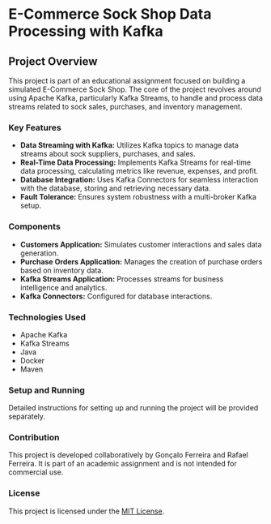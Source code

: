 # E-Commerce Sock Shop Data Processing with Kafka

## Project Overview
This project is part of an educational assignment focused on building a simulated E-Commerce Sock Shop. The core of the project revolves around using Apache Kafka, particularly Kafka Streams, to handle and process data streams related to sock sales, purchases, and inventory management.

### Key Features
- **Data Streaming with Kafka:** Utilizes Kafka topics to manage data streams about sock suppliers, purchases, and sales.
- **Real-Time Data Processing:** Implements Kafka Streams for real-time data processing, calculating metrics like revenue, expenses, and profit.
- **Database Integration:** Uses Kafka Connectors for seamless interaction with the database, storing and retrieving necessary data.
- **Fault Tolerance:** Ensures system robustness with a multi-broker Kafka setup.

### Components
- **Customers Application:** Simulates customer interactions and sales data generation.
- **Purchase Orders Application:** Manages the creation of purchase orders based on inventory data.
- **Kafka Streams Application:** Processes streams for business intelligence and analytics.
- **Kafka Connectors:** Configured for database interactions.

### Technologies Used
- Apache Kafka
- Kafka Streams
- Java
- Docker
- Maven

### Setup and Running
Detailed instructions for setting up and running the project will be provided separately.

### Contribution
This project is developed collaboratively by Gonçalo Ferreira and Rafael Ferreira. It is part of an academic assignment and is not intended for commercial use.

### License
This project is licensed under the [MIT License](LICENSE).
